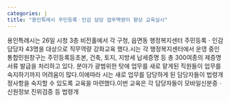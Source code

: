 ```yaml
---
categories: j
title: "용인특례시 주민등록ㆍ인감 담당 업무역량이 향상 교육실시"
---
```

 용인특례시는 26일 시청 3층 비전홀에서 각 구청, 읍면동 행정복지센터 주민등록ㆍ인감 담당자 43명을 대상으로 직무역량 강화교육 했다.시는 각 행정복지센터에서 운영 중인 통합민원창구는 주민등록등초본, 건축, 토지, 지방세 납세증명 등 총 300여종의 제증명 서류 발급을 처리하고 있다. 분야가 광범위한 탓에 업무를 새로 맡게된 직원들이 업무를 숙지하기까지 어려움이 많다.이에따라 시는 새로 업무를 담당하게 된 담당자들이 법령개정사항을 숙지할 수 있도록 교육을 마련했다.이번 교육은 각 담당자들이 모바일신분증ㆍ신원정보 진위검증 등 법령개